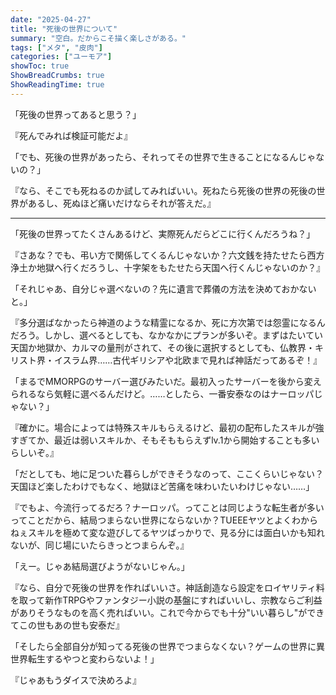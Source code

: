 ```yaml
---
date: "2025-04-27"
title: "死後の世界について"
summary: "空白。だからこそ描く楽しさがある。"
tags: ["メタ", "皮肉"]
categories: ["ユーモア"]
showToc: true
ShowBreadCrumbs: true
ShowReadingTime: true
---
```


「死後の世界ってあると思う？」

『死んでみれば検証可能だよ』

「でも、死後の世界があったら、それってその世界で生きることになるんじゃないの？」

『なら、そこでも死ねるのか試してみればいい。死ねたら死後の世界の死後の世界があるし、死ぬほど痛いだけならそれが答えだ。』

---

「死後の世界ってたくさんあるけど、実際死んだらどこに行くんだろうね？」

『さあな？でも、弔い方で関係してくるんじゃないか？六文銭を持たせたら西方浄土か地獄へ行くだろうし、十字架をもたせたら天国へ行くんじゃないのか？』

「それじゃあ、自分じゃ選べないの？先に遺言で葬儀の方法を決めておかないと。」

『多分選ばなかったら神道のような精霊になるか、死に方次第では怨霊になるんだろう。しかし、選べるとしても、なかなかにプランが多いぞ。まずはたいてい天国か地獄か、カルマの量刑がされて、その後に選択するとしても、仏教界・キリスト界・イスラム界……古代ギリシアや北欧まで見れば神話だってあるぞ！』

「まるでMMORPGのサーバー選びみたいだ。最初入ったサーバーを後から変えられるなら気軽に選べるんだけど。……としたら、一番安泰なのはナーロッパじゃない？」

『確かに。場合によっては特殊スキルもらえるけど、最初の配布したスキルが強すぎてか、最近は弱いスキルか、そもそももらえずlv.1から開始することも多いらしいぞ。』

「だとしても、地に足ついた暮らしができそうなのって、ここくらいじゃない？天国ほど楽したわけでもなく、地獄ほど苦痛を味わいたいわけじゃない……」

『でもよ、今流行ってるだろ？ナーロッパ。ってことは同じような転生者が多いってことだから、結局つまらない世界にならないか？TUEEEヤツとよくわからねぇスキルを極めて変な遊びしてるヤツばっかりで、見る分には面白いかも知れないが、同じ場にいたらきっとつまらんぞ。』

「えー。じゃあ結局選びようがないじゃん。」

『なら、自分で死後の世界を作ればいいさ。神話創造なら設定をロイヤリティ料を取って新作TRPGやファンタジー小説の基盤にすればいいし、宗教ならご利益がありそうなものを高く売ればいい。これで今からでも十分"いい暮らし"ができてこの世もあの世も安泰だ』

「そしたら全部自分が知ってる死後の世界でつまらなくない？ゲームの世界に異世界転生するやつと変わらないよ！」

『じゃあもうダイスで決めろよ』